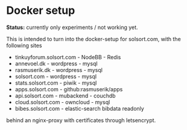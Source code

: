 # Docker setup

**Status:** currently only experiments / not working yet.

This is intended to turn into the docker-setup for solsort.com, with the following sites

- tinkuyforum.solsort.com - NodeBB - Redis
- annevoel.dk - wordpress - mysql
- rasmuserik.dk - wordpress - mysql
- solsort.com - wordpress - mysql
- stats.solsort.com - piwik - mysql
- apps.solsort.com - github:rasmuserik/apps 
- api.solsort.com - mubackend - couchdb
- cloud.solsort.com - owncloud - mysql
- bibes.solsort.com - elastic-search bibdata readonly

behind an nginx-proxy with certificates through letsencrypt.

